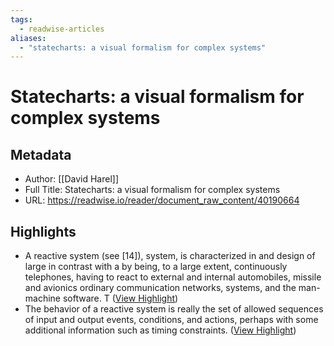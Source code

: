 ```yaml
---
tags:
  - readwise-articles
aliases:
  - "statecharts: a visual formalism for complex systems"
---
```

# Statecharts: a visual formalism for complex systems

## Metadata
- Author: [[David Harel]]
- Full Title: Statecharts: a visual formalism for complex systems
- URL: https://readwise.io/reader/document_raw_content/40190664

## Highlights
- A reactive system (see [14]), system, is characterized in and design of large in contrast with a by being, to a large extent, continuously telephones, having to react to external and internal automobiles, missile and avionics ordinary communication networks, systems, and the man-machine software. T ([View Highlight](https://read.readwise.io/read/01j2hk5dhjdf8pmxrb0hzcpj8c))
- The behavior of a reactive system is really the set of allowed sequences of input and output events, conditions, and actions, perhaps with some additional information such as timing constraints. ([View Highlight](https://read.readwise.io/read/01j2hkrxf3shnmbzkbegsm1aqe))
